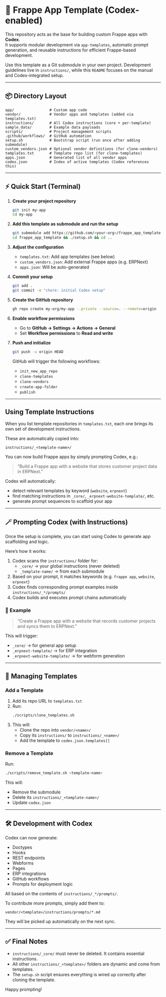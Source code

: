 # 🚀 Frappe App Template (Codex-enabled)

This repository acts as the base for building custom Frappe apps with **Codex**.  
It supports modular development via `app-templates`, automatic prompt generation, and reusable instructions for efficient Frappe-based development.

Use this template as a Git submodule in your own project. Development guidelines live in `instructions/`, while this `README` focuses on the manual and Codex-integrated setup.

---

## 📦 Directory Layout

```
app/                # Custom app code
vendor/             # Vendor apps and templates (added via templates.txt)
instructions/       # All Codex instructions (core + per-template)
sample_data/        # Example data payloads
scripts/            # Project management scripts
.github/workflows/  # GitHub automation
setup.sh            # Bootstrap script (run once after adding submodule)
custom_vendors.json # Optional vendor definitions (for clone-vendors)
templates.txt       # Template repo list (for clone-templates)
apps.json           # Generated list of all vendor apps
codex.json          # Index of active templates (Codex references this)
```

---

## ⚡ Quick Start (Terminal)

1. **Create your project repository**
   ```bash
   git init my-app
   cd my-app
   ```

2. **Add this template as submodule and run the setup**
   ```bash
   git submodule add https://github.com/<your-org>/frappe_app_template
   cd frappe_app_template && ./setup.sh && cd ..
   ```

3. **Adjust the configuration**
   - `templates.txt`: Add app templates (see below)
   - `custom_vendors.json`: Add external Frappe apps (e.g. ERPNext)
   - `apps.json`: Will be auto-generated

4. **Commit your setup**
   ```bash
   git add .
   git commit -m "chore: initial Codex setup"
   ```

5. **Create the GitHub repository**
   ```bash
   gh repo create my-org/my-app --private --source=. --remote=origin
   ```

6. **Enable workflow permissions**
   - Go to **GitHub → Settings → Actions → General**
   - Set **Workflow permissions** to **Read and write**

7. **Push and initialize**
   ```bash
   git push -u origin HEAD
   ```

   GitHub will trigger the following workflows:
   - `init_new_app_repo`
   - `clone-templates`
   - `clone-vendors`
   - `create-app-folder`
   - `publish`

---

## Using Template Instructions

When you list template repositories in `templates.txt`, each one brings its own set of development instructions.

These are automatically copied into:

```
instructions/_<template-name>/
```

You can now build Frappe apps by simply prompting Codex, e.g.:

> “Build a Frappe app with a website that stores customer project data in ERPNext.”

Codex will automatically:
- detect relevant templates by keyword (`website`, `erpnext`)
- find matching instructions in `_core/`, `_erpnext-website-template/`, etc.
- generate prompt sequences to scaffold your app

---

## 🪄 Prompting Codex (with Instructions)

Once the setup is complete, you can start using Codex to generate app scaffolding and logic.

Here’s how it works:

1. Codex scans the `instructions/` folder for:
   - `_core/` → your global instructions (never deleted)
   - `_template-name/` → from each submodule
2. Based on your prompt, it matches keywords (e.g. `frappe app`, `website`, `erpnext`)
3. Codex finds corresponding prompt examples inside `instructions/_*/prompts/`
4. Codex builds and executes prompt chains automatically

### 💬 Example

> “Create a Frappe app with a website that records customer projects and syncs them to ERPNext.”

This will trigger:
- `_core/` → for general app setup
- `_erpnext-template/` → for ERP integration
- `_erpnext-website-template/` → for webform generation

---

## 🔁 Managing Templates

### Add a Template

1. Add its repo URL to `templates.txt`
2. Run:
   ```bash
   ./scripts/clone_templates.sh
   ```
3. This will:
   - Clone the repo into `vendor/<name>/`
   - Copy its `instructions/` to `instructions/_<name>/`
   - Add the template to `codex.json.templates[]`

### Remove a Template

Run:
```bash
./scripts/remove_template.sh <template-name>
```

This will:
- Remove the submodule
- Delete its `instructions/_<template-name>/`
- Update `codex.json`

---

## 🛠️ Development with Codex

Codex can now generate:

- Doctypes
- Hooks
- REST endpoints
- Webforms
- Pages
- ERP integrations
- GitHub workflows
- Prompts for deployment logic

All based on the contents of `instructions/_*/prompts/`.

To contribute more prompts, simply add them to:
```
vendor/<template>/instructions/prompts/*.md
```

They will be picked up automatically on the next sync.

---

## ✅ Final Notes

- `instructions/_core/` must never be deleted. It contains essential instructions.
- All other `instructions/_<template>/` folders are dynamic and come from templates.
- The `setup.sh` script ensures everything is wired up correctly after cloning the template.

Happy prompting!
